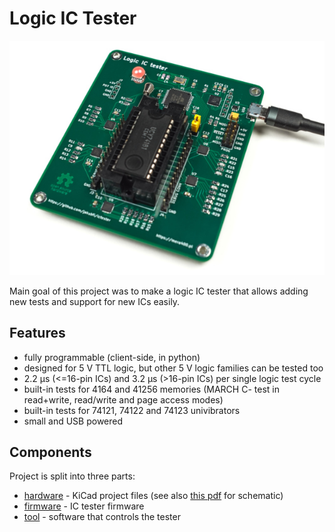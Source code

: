 # Logic IC Tester
![IC Tester](doc/ictester.jpg)

Main goal of this project was to make a logic IC tester that allows adding new tests and support for new ICs easily.

## Features

* fully programmable (client-side, in python)
* designed for 5 V TTL logic, but other 5 V logic families can be tested too
* 2.2 μs (<=16-pin ICs) and 3.2 μs (>16-pin ICs) per single logic test cycle
* built-in tests for 4164 and 41256 memories (MARCH C- test in read+write, read/write and page access modes)
* built-in tests for 74121, 74122 and 74123 univibrators
* small and USB powered

## Components

Project is split into three parts:

* [hardware](hw) - KiCad project files (see also [this pdf](doc/ictester.pdf) for schematic)
* [firmware](fw) - IC tester firmware
* [tool](tool) - software that controls the tester

